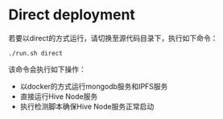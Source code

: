 # Direct deployment

若要以direct的方式运行，请切换至源代码目录下，执行如下命令：

```shell script
./run.sh direct
```

该命令会执行如下操作：

- 以docker的方式运行mongodb服务和IPFS服务
- 直接运行Hive Node服务
- 执行检测脚本确保Hive Node服务正常启动


